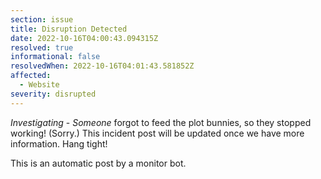 ```yaml
---
section: issue
title: Disruption Detected
date: 2022-10-16T04:00:43.094315Z
resolved: true
informational: false
resolvedWhen: 2022-10-16T04:01:43.581852Z
affected:
  - Website
severity: disrupted
---
```

*Investigating* - _Someone_ forgot to feed the plot bunnies, so they stopped working! (Sorry.) This incident post will be updated once we have more information. Hang tight!

This is an automatic post by a monitor bot.
        